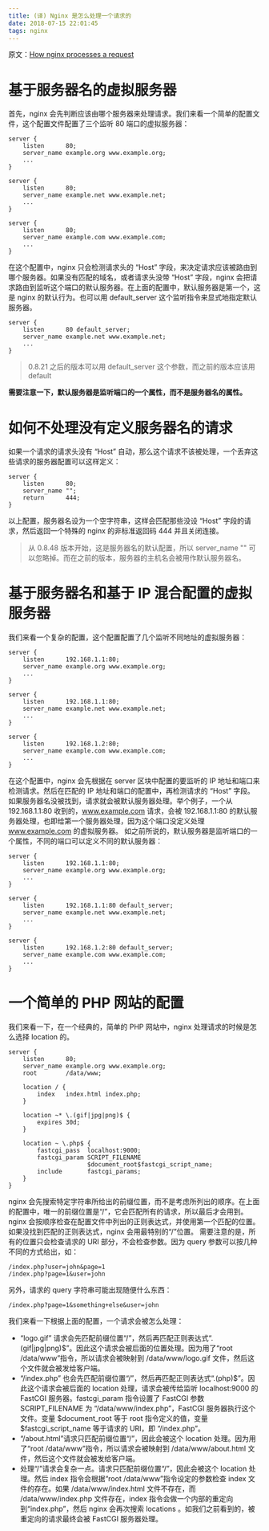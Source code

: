 ```yaml
---
title: (译) Nginx 是怎么处理一个请求的
date: 2018-07-15 22:01:45
tags: nginx
---
```


原文：[How nginx processes a request](http://nginx.org/en/docs/http/request_processing.html)

# 基于服务器名的虚拟服务器

首先，nginx 会先判断应该由哪个服务器来处理请求。我们来看一个简单的配置文件，这个配置文件配置了三个监听 80 端口的虚拟服务器：

```
server {
    listen      80;
    server_name example.org www.example.org;
    ...
}

server {
    listen      80;
    server_name example.net www.example.net;
    ...
}

server {
    listen      80;
    server_name example.com www.example.com;
    ...
}
```

在这个配置中，nginx 只会检测请求头的 “Host” 字段，来决定请求应该被路由到哪个服务器。如果没有匹配的域名，或者请求头没带 “Host” 字段，nginx 会把请求路由到监听这个端口的默认服务器。在上面的配置中，默认服务器是第一个，这是 nginx 的默认行为。也可以用 default_server 这个监听指令来显式地指定默认服务器。

```
server {
    listen      80 default_server;
    server_name example.net www.example.net;
    ...
}
```

> 0.8.21 之后的版本可以用 default_server 这个参数，而之前的版本应该用 default 

**需要注意一下，默认服务器是监听端口的一个属性，而不是服务器名的属性。**

# 如何不处理没有定义服务器名的请求

如果一个请求的请求头没有 “Host” 自动，那么这个请求不该被处理，一个丢弃这些请求的服务器配置可以这样定义：
```
server {
    listen      80;
    server_name "";
    return      444;
}
```
以上配置，服务器名设为一个空字符串，这样会匹配那些没设 “Host” 字段的请求，然后返回一个特殊的 nginx 的非标准返回码 444 并且关闭连接。
> 从 0.8.48 版本开始，这是服务器名的默认配置，所以 server_name "" 可以忽略掉。而在之前的版本，服务器的主机名会被用作默认服务器名。

# 基于服务器名和基于 IP 混合配置的虚拟服务器

我们来看一个复杂的配置，这个配置配置了几个监听不同地址的虚拟服务器：
```
server {
    listen      192.168.1.1:80;
    server_name example.org www.example.org;
    ...
}

server {
    listen      192.168.1.1:80;
    server_name example.net www.example.net;
    ...
}

server {
    listen      192.168.1.2:80;
    server_name example.com www.example.com;
    ...
}
```
在这个配置中，nginx 会先根据在 server 区块中配置的要监听的 IP 地址和端口来检测请求。然后在匹配的 IP 地址和端口的配置中，再检测请求的 “Host” 字段。如果服务器名没被找到，请求就会被默认服务器处理。举个例子，一个从 192.168.1.1:80 收到的，www.example.com 请求，会被 192.168.1.1:80 的默认服务器处理，也即给第一个服务器处理，因为这个端口没定义处理 www.example.com 的虚拟服务器。
如之前所说的，默认服务器是监听端口的一个属性，不同的端口可以定义不同的默认服务器：
```
server {
    listen      192.168.1.1:80;
    server_name example.org www.example.org;
    ...
}

server {
    listen      192.168.1.1:80 default_server;
    server_name example.net www.example.net;
    ...
}

server {
    listen      192.168.1.2:80 default_server;
    server_name example.com www.example.com;
    ...
}
```

# 一个简单的 PHP 网站的配置

我们来看一下，在一个经典的，简单的 PHP 网站中，nginx 处理请求的时候是怎么选择 location 的。
```
server {
    listen      80;
    server_name example.org www.example.org;
    root        /data/www;

    location / {
        index   index.html index.php;
    }

    location ~* \.(gif|jpg|png)$ {
        expires 30d;
    }

    location ~ \.php$ {
        fastcgi_pass  localhost:9000;
        fastcgi_param SCRIPT_FILENAME
                      $document_root$fastcgi_script_name;
        include       fastcgi_params;
    }
}
```

nginx 会先搜索特定字符串所给出的前缀位置，而不是考虑所列出的顺序。在上面的配置中，唯一的前缀位置是“/”，它会匹配所有的请求，所以最后才会用到。nginx 会按顺序检查在配置文件中列出的正则表达式，并使用第一个匹配的位置。如果没找到匹配的正则表达式，nginx 会用最特别的“/”位置。
需要注意的是，所有的位置只会检查请求的 URI 部分，不会检查参数。因为 query 参数可以按几种不同的方式给出，如：
```
/index.php?user=john&page=1
/index.php?page=1&user=john
```
另外，请求的 query 字符串可能出现随便什么东西：
```
/index.php?page=1&something+else&user=john
```
我们来看一下根据上面的配置，一个请求会被怎么处理：
- “logo.gif” 请求会先匹配前缀位置“/”，然后再匹配正则表达式“\.(gif|jpg|png)$”。因此这个请求会被后面的位置处理。因为用了“root /data/www”指令，所以请求会被映射到 /data/www/logo.gif 文件，然后这个文件就会被发给客户端。
- “/index.php” 也会先匹配前缀位置“/”，然后再匹配正则表达式“\.(php)$”。因此这个请求会被后面的 location 处理，请求会被传给监听 localhost:9000 的 FastCGI 服务器。fastcgi_param 指令设置了 FastCGI 参数 SCRIPT_FILENAME 为 “/data/www/index.php”，FastCGI 服务器执行这个文件。变量 $document_root 等于 root 指令定义的值，变量 $fastcgi_script_name 等于请求的 URI，即 “/index.php”。
- “/about.html”请求只匹配前缀位置“/”，因此会被这个 location 处理。因为用了“root /data/www”指令，所以请求会被映射到 /data/www/about.html 文件，然后这个文件就会被发给客户端。
- 处理“/”请求会复杂一点。请求只匹配前缀位置“/”，因此会被这个 location 处理。然后 index 指令会根据“root /data/www”指令设定的参数检查 index 文件的存在。如果 /data/www/index.html 文件不存在，而 /data/www/index.php 文件存在，index 指令会做一个内部的重定向到“index.php”，然后 nginx 会再次搜索 locations 。如我们之前看到的，被重定向的请求最终会被 FastCGI 服务器处理。






